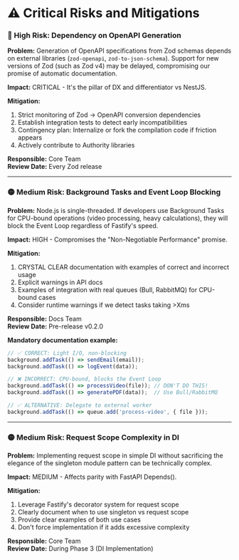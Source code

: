 # ⚠️ Critical Risks and Mitigations

### 🔴 High Risk: Dependency on OpenAPI Generation

**Problem:**
Generation of OpenAPI specifications from Zod schemas depends on external libraries (`zod-openapi`, `zod-to-json-schema`). Support for new versions of Zod (such as Zod v4) may be delayed, compromising our promise of automatic documentation.

**Impact:** CRITICAL - It's the pillar of DX and differentiator vs NestJS.

**Mitigation:**
1. Strict monitoring of Zod → OpenAPI conversion dependencies
2. Establish integration tests to detect early incompatibilities
3. Contingency plan: Internalize or fork the compilation code if friction appears
4. Actively contribute to Authority libraries

**Responsible:** Core Team  
**Review Date:** Every Zod release

---

### 🟡 Medium Risk: Background Tasks and Event Loop Blocking

**Problem:**
Node.js is single-threaded. If developers use Background Tasks for CPU-bound operations (video processing, heavy calculations), they will block the Event Loop regardless of Fastify's speed.

**Impact:** HIGH - Compromises the "Non-Negotiable Performance" promise.

**Mitigation:**
1. CRYSTAL CLEAR documentation with examples of correct and incorrect usage
2. Explicit warnings in API docs
3. Examples of integration with real queues (Bull, RabbitMQ) for CPU-bound cases
4. Consider runtime warnings if we detect tasks taking >Xms

**Responsible:** Docs Team  
**Review Date:** Pre-release v0.2.0

**Mandatory documentation example:**
```typescript
// ✅ CORRECT: Light I/O, non-blocking
background.addTask(() => sendEmail(email));
background.addTask(() => logEvent(data));

// ❌ INCORRECT: CPU-bound, blocks the Event Loop
background.addTask(() => processVideo(file)); // DON'T DO THIS!
background.addTask(() => generatePDF(data));  // Use Bull/RabbitMQ

// ✅ ALTERNATIVE: Delegate to external worker
background.addTask(() => queue.add('process-video', { file }));
```

---

### 🟡 Medium Risk: Request Scope Complexity in DI

**Problem:**
Implementing request scope in simple DI without sacrificing the elegance of the singleton module pattern can be technically complex.

**Impact:** MEDIUM - Affects parity with FastAPI Depends().

**Mitigation:**
1. Leverage Fastify's decorator system for request scope
2. Clearly document when to use singleton vs request scope
3. Provide clear examples of both use cases
4. Don't force implementation if it adds excessive complexity

**Responsible:** Core Team  
**Review Date:** During Phase 3 (DI Implementation)
